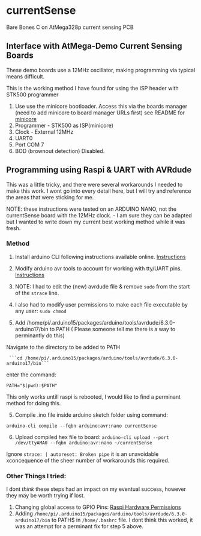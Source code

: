 # currentSense
 Bare Bones C on AtMega328p current sensing PCB
 
 
 ## Interface with AtMega-Demo Current Sensing Boards
 
 These demo boards use a 12MHz oscillator, making programming via typical means difficult.
 
 This is the working method I have found for using the ISP header with STK500 programmer
 
 
 1. Use use the minicore bootloader. Access this via the boards manager (need to add minicore to board manager URLs first) see README for [minicore](https://github.com/MCUdude/MiniCore)
 2. Programmer - STK500 as ISP(minicore)
 3. Clock - External 12MHz
 4. UART0
 5. Port COM 7
 6. BOD (brownout detection) Disabled.
 
 
 ## Programming using Raspi & UART with AVRdude
 
 This was a little tricky, and there were several workarounds I needed to make this work. I wont go into every detail here, 
 but I will try and reference the areas that were sticking for me.
 
 NOTE: these instructions were tested on an ARDUINO NANO, not the currentSense board with the 12MHz clock. - I am sure they can be adapted but I wanted to write down
 my current best working method while it was fresh.
 
 ### Method
 
 1. Install arduino CLI following instructions available online. [Instructions](https://siytek.com/arduino-cli-raspberry-pi/)
 2. Modify arduino avr tools to account for working with tty/UART pins. [Instructions](https://siytek.com/raspberry-pi-gpio-arduino/)
 3. NOTE: I had to edit the (new) avrdude file & remove `sudo` from the start of the `strace` line.
 4. I also had to modify user permissions to make each file executable by any user:
      `sudo chmod `
 
 5. Add /home/pi/.arduino15/packages/arduino/tools/avrdude/6.3.0-arduino17/bin to PATH ( Please someone tell me there is a way to perminantly do this)

Navigate to the directory to be added to PATH

     ```cd /home/pi/.arduino15/packages/arduino/tools/avrdude/6.3.0-arduino17/bin```

enter the command:

```PATH="$(pwd):$PATH"```

This only works untill raspi is rebooted, I would like to find a perminant method for doing this.
 
 5. Compile .ino file inside arduino sketch folder using command:

```arduino-cli compile --fqbn arduino:avr:nano currentSense```

6. Upload compiled hex file to board:
```arduino-cli upload --port /dev/ttyAMA0 --fqbn arduino:avr:nano ~/currentSense```

Ignore `strace: | autoreset: Broken pipe` it is an unavoidable xconcequence of the sheer number of workarounds this required.


 
### Other Things I tried:
 I dont _think_ these steps had an impact on my eventual success, however they may be worth trying if lost.
 
 1. Changing global access to GPIO Pins: [Raspi Hardware Permissions](https://roboticsbackend.com/raspberry-pi-hardware-permissions/)
 2. Adding `/home/pi/.arduino15/packages/arduino/tools/avrdude/6.3.0-arduino17/bin` to PATH$ in `/home/.bashrc` file. I dont think this worked, it was an attempt for a perminant fix for step 5 above.
 
